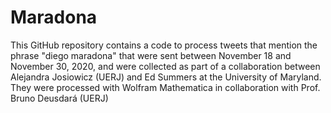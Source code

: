 # Maradona
This GitHub repository contains a code to process tweets that mention the phrase "diego maradona" that were sent between November 18 and November 30, 2020, and were collected as part of a collaboration between Alejandra Josiowicz (UERJ) and Ed Summers at the University of Maryland. They were processed with Wolfram Mathematica in collaboration with Prof. Bruno Deusdará (UERJ)
